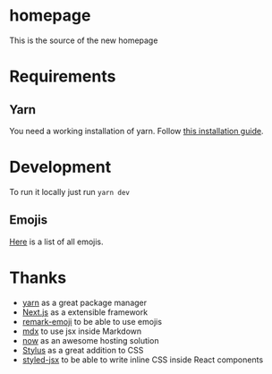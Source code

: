 # homepage

This is the source of the new homepage

# Requirements

## Yarn

You need a working installation of yarn.
Follow [this installation guide](https://yarnpkg.com/lang/en/docs/install).

# Development

To run it locally just run `yarn dev`

## Emojis

[Here](https://raw.githubusercontent.com/omnidan/node-emoji/master/lib/emoji.json) is a list of all emojis.

# Thanks

- [yarn](https://yarnpkg.com/en/) as a great package manager
- [Next.js](https://nextjs.org/) as a extensible framework
- [remark-emoji](https://github.com/rhysd/remark-emoji) to be able to use emojis
- [mdx](https://github.com/mdx-js/mdx) to use jsx inside Markdown
- [now](https://zeit.co/now) as an awesome hosting solution
- [Stylus](http://stylus-lang.com/) as a great addition to CSS
- [styled-jsx](https://github.com/zeit/styled-jsx) to be able to write inline CSS inside React components
